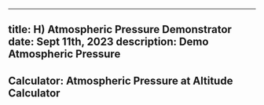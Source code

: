 -----
title: H) Atmospheric Pressure Demonstrator
date: Sept 11th, 2023
description: Demo Atmospheric Pressure
-----

## Calculator: Atmospheric Pressure at Altitude Calculator

<atmospheric-pressure-calculator/>